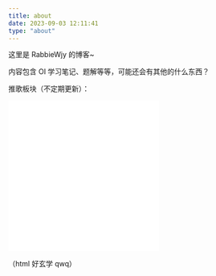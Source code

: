```yaml
---
title: about
date: 2023-09-03 12:11:41
type: "about"
---
```


这里是 RabbieWjy 的博客~

内容包含 OI 学习笔记、题解等等，可能还会有其他的什么东西？

推歌板块（不定期更新）：

<iframe src="//player.bilibili.com/player.html?aid=1153411893&bvid=BV18Z421e7Kd&p=1&autoplay=0&hasMuteButton=1&highQuality=1" scrolling="no" border="0" frameborder="no" framespacing="0" allowfullscreen="true"> </iframe>

<iframe src="//player.bilibili.com/player.html?aid=1653279987&bvid=BV1EE421M7zP&p=1&autoplay=0&hasMuteButton=1&highQuality=1" scrolling="no" border="0" frameborder="no" framespacing="0" allowfullscreen="true"> </iframe>

（html 好玄学 qwq）